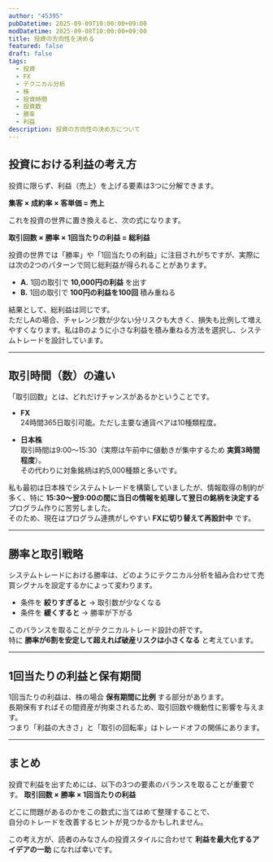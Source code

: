 ```yaml
---
author: "45395"
pubDatetime: 2025-09-09T10:00:00+09:00
modDatetime: 2025-09-08T10:00:00+09:00
title: 投資の方向性を決める
featured: false
draft: false
tags:
  - 投資
  - FX
  - テクニカル分析
  - 株
  - 投資時間
  - 投資数
  - 勝率
  - 利益
description: 投資の方向性の決め方について
---
```


## 投資における利益の考え方

投資に限らず、利益（売上）を上げる要素は3つに分解できます。

**集客 × 成約率 × 客単価 = 売上**

これを投資の世界に置き換えると、次の式になります。

**取引回数 × 勝率 × 1回当たりの利益 = 総利益**

投資の世界では「勝率」や「1回当たりの利益」に注目されがちですが、実際には次の2つのパターンで同じ総利益が得られることがあります。

- **A.** 1回の取引で **10,000円の利益** を出す  
- **B.** 1回の取引で **100円の利益を100回** 積み重ねる  

結果として、総利益は同じです。  
ただしAの場合、チャレンジ数が少ない分リスクも大きく、損失も比例して増えやすくなります。私はBのように小さな利益を積み重ねる方法を選択し、システムトレードを設計しています。

---

## 取引時間（数）の違い

「取引回数」とは、どれだけチャンスがあるかということです。

- **FX**  
  24時間365日取引可能。ただし主要な通貨ペアは10種類程度。  

- **日本株**  
  取引時間は9:00〜15:30（実際は午前中に値動きが集中するため **実質3時間程度**）。  
  その代わりに対象銘柄は約5,000種類と多いです。  

私も最初は日本株でシステムトレードを構築していましたが、情報取得の制約が多く、特に **15:30〜翌9:00の間に当日の情報を処理して翌日の銘柄を決定する** プログラム作りに苦労しました。  
そのため、現在はプログラム連携がしやすい **FXに切り替えて再設計中** です。

---

## 勝率と取引戦略

システムトレードにおける勝率は、どのようにテクニカル分析を組み合わせて売買シグナルを設定するかによって変わります。

- 条件を **絞りすぎると** → 取引数が少なくなる  
- 条件を **緩くすると** → 勝率が下がる  

このバランスを取ることがテクニカルトレード設計の肝です。  
特に **勝率が6割を安定して超えれば破産リスクは小さくなる** と考えています。

---

## 1回当たりの利益と保有期間

1回当たりの利益は、株の場合 **保有期間に比例** する部分があります。  
長期保有すればその間資産が拘束されるため、取引回数や機動性に影響を与えます。  
つまり「利益の大きさ」と「取引の回転率」はトレードオフの関係にあります。

---

## まとめ

投資で利益を出すためには、以下の3つの要素のバランスを取ることが重要です。
**取引回数 × 勝率 × 1回当たりの利益**

どこに問題があるのかをこの数式に当てはめて整理することで、  
自分のトレードを改善するヒントが見つかるかもしれません。  

この考え方が、読者のみなさんの投資スタイルに合わせて **利益を最大化するアイデアの一助** になれば幸いです。